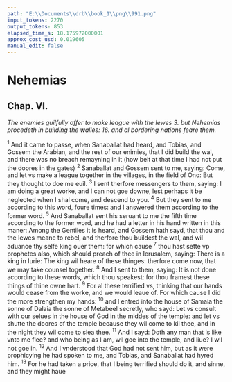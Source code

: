 ```yaml
---
path: "E:\\Documents\\drb\\book_1\\png\\991.png"
input_tokens: 2270
output_tokens: 853
elapsed_time_s: 18.175972000001
approx_cost_usd: 0.019605
manual_edit: false
---
```

# Nehemias

## Chap. VI.

*The enemies guilfully offer to make league with the Iewes 3. but Nehemias procedeth in building the walles: 16. and al bordering nations feare them.*

<sup>1</sup> And it came to passe, when Sanaballat had heard, and Tobias, and Gossem the Arabian, and the rest of our enimies, that I did build the wal, and there was no breach remayning in it (how beit at that time I had not put the doores in the gates) <sup>2</sup> Sanaballat and Gossem sent to me, saying: Come, and let vs make a league together in the villages, in the field of Ono: But they thought to doe me euil. <sup>3</sup> I sent therfore messengers to them, saying: I am doing a great worke, and I can not goe downe, lest perhaps it be neglected when I shal come, and descend to you. <sup>4</sup> But they sent to me according to this word, foure times: and I answered them according to the former word. <sup>5</sup> And Sanaballat sent his seruant to me the fifth time according to the former word, and he had a letter in his hand written in this maner: Among the Gentiles it is heard, and Gossem hath sayd, that thou and the Iewes meane to rebel, and therfore thou buildest the wal, and wil aduance thy selfe king ouer them: for which cause <sup>7</sup> thou hast sette vp prophetes also, which should preach of thee in Ierusalem, saying: There is a king in Iurie: The king wil heare of these thinges: therfore come now, that we may take counsel together. <sup>8</sup> And I sent to them, saying: It is not done according to these words, which thou speakest: for thou framest these things of thine owne hart. <sup>9</sup> For al these terrified vs, thinking that our hands would cease from the worke, and we would leaue of. For which cause I did the more strengthen my hands: <sup>10</sup> and I entred into the house of Samaia the sonne of Dalaia the sonne of Metabeel secretly, who sayd: Let vs consult with our selues in the house of God in the middes of the temple: and let vs shutte the doores of the temple because they wil come to kil thee, and in the night they wil come to slea thee. <sup>11</sup> And I sayd: Doth any man that is like vnto me flee? and who being as I am, wil goe into the temple, and liue? I wil not goe in. <sup>12</sup> And I vnderstood that God had not sent him, but as it were prophicying he had spoken to me, and Tobias, and Sanaballat had hyred him. <sup>13</sup> For he had taken a price, that I being terrified should do it, and sinne, and they might haue

[^1]: When here- tikes & other aduersaries of the Church finde them selues notable to suppresse Catholiques, they offer con ditions of peace, and li- bertie to also when prote- stantes beginne to waxe weake, they would haue none per secuted for anie opinions in religion; but where they are strong they hardly grant tolera- tion to Catho liques,